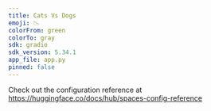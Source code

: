 ```yaml
---
title: Cats Vs Dogs
emoji: 📉
colorFrom: green
colorTo: gray
sdk: gradio
sdk_version: 5.34.1
app_file: app.py
pinned: false
---
```




Check out the configuration reference at https://huggingface.co/docs/hub/spaces-config-reference
